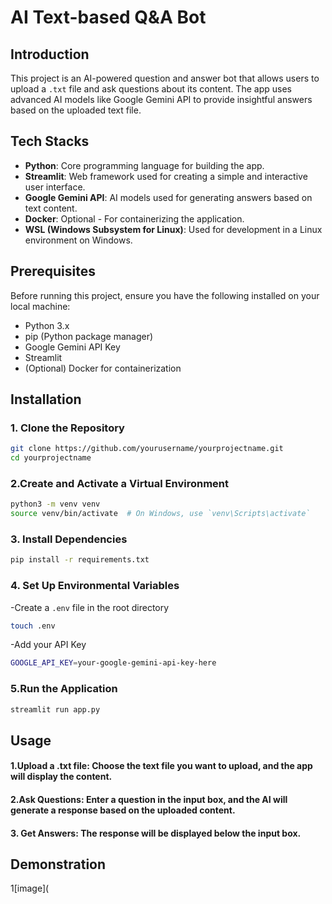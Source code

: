 # AI Text-based Q&A Bot

## Introduction
This project is an AI-powered question and answer bot that allows users to upload a `.txt` file and ask questions about its content. The app uses advanced AI models like Google Gemini API to provide insightful answers based on the uploaded text file.

## Tech Stacks
- **Python**: Core programming language for building the app.
- **Streamlit**: Web framework used for creating a simple and interactive user interface.
- **Google Gemini API**: AI models used for generating answers based on text content.
- **Docker**: Optional - For containerizing the application.
- **WSL (Windows Subsystem for Linux)**: Used for development in a Linux environment on Windows.

## Prerequisites
Before running this project, ensure you have the following installed on your local machine:
- Python 3.x
- pip (Python package manager)
- Google Gemini API Key
- Streamlit
- (Optional) Docker for containerization

## Installation

### 1. Clone the Repository
```bash
git clone https://github.com/yourusername/yourprojectname.git
cd yourprojectname
```
### 2.Create and Activate a Virtual Environment
```bash
python3 -m venv venv
source venv/bin/activate  # On Windows, use `venv\Scripts\activate`
```
### 3. Install Dependencies
```bash
pip install -r requirements.txt
```
### 4. Set Up Environmental Variables
-Create a `.env` file in the root directory
```bash
touch .env
```
-Add your API Key
```bash
GOOGLE_API_KEY=your-google-gemini-api-key-here
```
### 5.Run the Application
```bash
streamlit run app.py
```
## Usage
#### 1.Upload a .txt file: Choose the text file you want to upload, and the app will display the content.
#### 2.Ask Questions: Enter a question in the input box, and the AI will generate a response based on the uploaded content.
#### 3. Get Answers: The response will be displayed below the input box.

## Demonstration
1[image](
